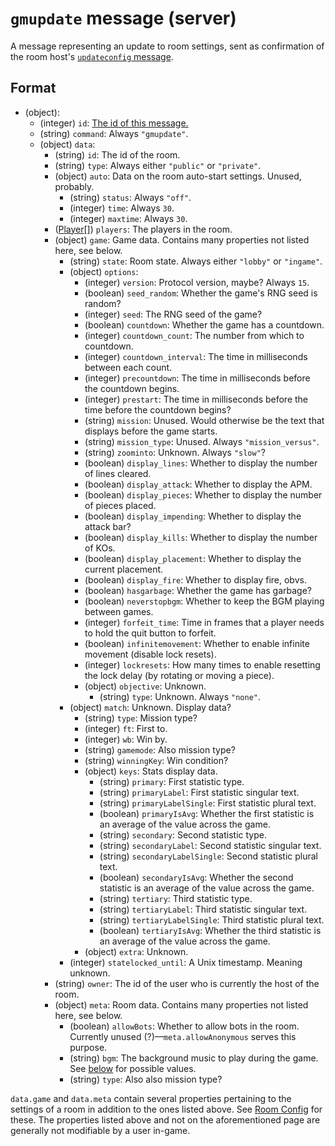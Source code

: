 # `gmupdate` message (server)

A message representing an update to room settings, sent as confirmation of the room host's [`updateconfig` message](client_updateconfig.md). 

## Format

* (object):
    * (integer) `id`: [The id of this message.](../Ribbon.md#id-messages)
    * (string) `command`: Always `"gmupdate"`.
    * (object) `data`:
        * (string) `id`: The id of the room.
        * (string) `type`: Always either `"public"` or `"private"`.
        * (object) `auto`: Data on the room auto-start settings. Unused, probably.
            * (string) `status`: Always `"off"`.
            * (integer) `time`: Always `30`.
            * (integer) `maxtime`: Always `30`.
        * ([Player](../Data/Player.md)[]) `players`: The players in the room. 
        * (object) `game`: Game data. Contains many properties not listed here, see below.
            * (string) `state`: Room state. Always either `"lobby"` or `"ingame"`.
            * (object) `options`:
                * (integer) `version`: Protocol version, maybe? Always `15`.
                * (boolean) `seed_random`: Whether the game's RNG seed is random?
                * (integer) `seed`: The RNG seed of the game?
                * (boolean) `countdown`: Whether the game has a countdown.
                * (integer) `countdown_count`: The number from which to countdown.
                * (integer) `countdown_interval`: The time in milliseconds between each count.
                * (integer) `precountdown`: The time in milliseconds before the countdown begins.
                * (integer) `prestart`: The time in milliseconds before the time before the countdown begins?
                * (string) `mission`: Unused. Would otherwise be the text that displays before the game starts.
                * (string) `mission_type`: Unused. Always `"mission_versus"`.
                * (string) `zoominto`: Unknown. Always `"slow"`?
                * (boolean) `display_lines`: Whether to display the number of lines cleared.
                * (boolean) `display_attack`: Whether to display the APM.
                * (boolean) `display_pieces`: Whether to display the number of pieces placed.
                * (boolean) `display_impending`: Whether to display the attack bar?
                * (boolean) `display_kills`: Whether to display the number of KOs.
                * (boolean) `display_placement`: Whether to display the current placement.
                * (boolean) `display_fire`: Whether to display fire, obvs.
                * (boolean) `hasgarbage`: Whether the game has garbage?
                * (boolean) `neverstopbgm`: Whether to keep the BGM playing between games.
                * (integer) `forfeit_time`: Time in frames that a player needs to hold the quit button to forfeit.
                * (boolean) `infinitemovement`: Whether to enable infinite movement (disable lock resets).
                * (integer) `lockresets`: How many times to enable resetting the lock delay (by rotating or moving a piece).
                * (object) `objective`: Unknown.
                    * (string) `type`: Unknown. Always `"none"`. 
            * (object) `match`: Unknown. Display data?
                * (string) `type`: Mission type? 
                * (integer) `ft`: First to. 
                * (integer) `wb`: Win by. 
                * (string) `gamemode`: Also mission type? 
                * (string) `winningKey`: Win condition? 
                * (object) `keys`: Stats display data.
                    * (string) `primary`: First statistic type.
                    * (string) `primaryLabel`: First statistic singular text.
                    * (string) `primaryLabelSingle`: First statistic plural text.
                    * (boolean) `primaryIsAvg`: Whether the first statistic is an average of the value across the game.
                    * (string) `secondary`: Second statistic type.
                    * (string) `secondaryLabel`: Second statistic singular text.
                    * (string) `secondaryLabelSingle`: Second statistic plural text.
                    * (boolean) `secondaryIsAvg`: Whether the second statistic is an average of the value across the game.
                    * (string) `tertiary`: Third statistic type.
                    * (string) `tertiaryLabel`: Third statistic singular text.
                    * (string) `tertiaryLabelSingle`: Third statistic plural text.
                    * (boolean) `tertiaryIsAvg`: Whether the third statistic is an average of the value across the game.
                * (object) `extra`: Unknown.
            * (integer) `statelocked_until`: A Unix timestamp. Meaning unknown.
        * (string) `owner`: The id of the user who is currently the host of the room.
        * (object) `meta`: Room data. Contains many properties not listed here, see below.
            * (boolean) `allowBots`: Whether to allow bots in the room. Currently unused (?)—`meta.allowAnonymous` serves this purpose.
            * (string) `bgm`: The background music to play during the game. See [below](#bgm) for possible values.
            * (string) `type`: Also also mission type? 

`data.game` and `data.meta` contain several properties pertaining to the settings of a room in addition to the ones listed above. See [Room Config](../Room_Config.md) for these. The properties listed above and not on the aforementioned page are generally not modifiable by a user in-game.